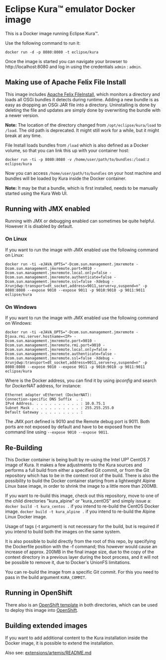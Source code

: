 # Eclipse Kura™ emulator Docker image

This is a Docker image running Eclipse Kura™.

Use the following command to run it:

    docker run -d -p 8080:8080 -t eclipse/kura

Once the image is started you can navigate your browser to http://localhost:8080 and log in using the credentials `admin` : `admin`.

## Making use of Apache Felix File Install

This image includes [Apache Felix FileInstall](https://felix.apache.org/documentation/subprojects/apache-felix-file-install.html "Apache Felix File Install"), which monitors a directory and loads all OSGi bundles it detects during runtime. Adding a new bundle is as easy as dropping an OSGi JAR file into a directory. Uninstalling is done by deleting the file and updates are simply done by overwriting the bundle with a newer version.

**Note:** The location of the directory changed from `/opt/eclipse/kura/load` to `/load`. The old path is
          deprecated. It might still work for a while, but it might break at any time.

File Install loads bundles from `/load` which is also defined as a Docker volume,
so that you can link this up with your container host:

    docker run -ti -p 8080:8080 -v /home/user/path/to/bundles:/load:z eclipse/kura

Now you can access `/home/user/path/to/bundles` on your host machine and bundles will be loaded
by Kura inside the Docker container.

**Note:** It may be that a bundle, which is first installed, needs to be manually started using the Kura Web UI.

## Running with JMX enabled

Running with JMX or debugging enabled can sometimes be quite helpful. However it is disabled by default. 

### On Linux

If you want to run the image with JMX enabled use the following command on Linux:

    docker run -ti -eJAVA_OPTS="-Dcom.sun.management.jmxremote -Dcom.sun.management.jmxremote.port=9010 -Dcom.sun.management.jmxremote.local.only=false -Dcom.sun.management.jmxremote.authenticate=false -Dcom.sun.management.jmxremote.ssl=false -Xdebug -Xrunjdwp:transport=dt_socket,address=9011,server=y,suspend=n" -p 8080:8080 --expose 9010 --expose 9011 -p 9010:9010 -p 9011:9011 eclipse/kura

### On Windows

If you want to run the image with JMX enabled use the following command on Windows: 

    docker run -ti -eJAVA_OPTS="-Dcom.sun.management.jmxremote -Djava.rmi.server.hostname=<IP> -Dcom.sun.management.jmxremote.port=9010 -Dcom.sun.management.jmxremote.rmi.port=9010 -Dcom.sun.management.jmxremote.local.only=false -Dcom.sun.management.jmxremote.authenticate=false -Dcom.sun.management.jmxremote.ssl=false -Xdebug -Xrunjdwp:transport=dt_socket,address=9011,server=y,suspend=n" -p 8080:8080 --expose 9010 --expose 9011 -p 9010:9010 -p 9011:9011 eclipse/kura

Where *<IP>* is the Docker address, you can find it by using *ipconfig* and search for *DockerNAT* address, for instance:

    Ethernet adapter vEthernet (DockerNAT):
    Connection-specific DNS Suffix  . :
    IPv4 Address. . . . . . . . . . . : 10.0.75.1
    Subnet Mask . . . . . . . . . . . : 255.255.255.0
    Default Gateway . . . . . . . . . :

The JMX port defined is 9010 and the Remote debug port is 9011. Both ports are not exposed by default and have to be exposed from the command line using `--expose 9010 --expose 9011`.

## Re-Building

This Docker container is being built by re-using the Intel UP² CentOS 7 image of Kura. It makes a few adjustments to the Kura sources and performs a full build from either a specified Git commit, or from the Git repository which has to be in the context root of the build.
There is also the possibility to build the Docker container starting from a lightweight Alpine Linux base image, in order to shrink the image to a little more than 200MB.

If you want to re-build this image, check out this repository, move to one of the child directories "kura_alpine" or "kura_centOS" and simply issue a:
`docker build -t kura_centos .` if you intend to re-build the CentOS Docker image.
`docker build -t kura_alpine .` if you intend to re-build the Alpine Linux Docker image.

Usage of tags (-t argument) is not necessary for the build, but is required if you intend to build both the images on the same system.

It is also possible to build directly from the root of this repo, by specifying the Dockerfile position with the -f command; this however would cause an increase of approx. 200MB in the final image size, due to the copy of the context directory in a previous layer during the boot process, and it will not be possible to remove it, due to Docker's UnionFS limitations.

You can re-build the image from a specific Git commit. For this you need to pass in the build argument `KURA_COMMIT`.
 
## Running in OpenShift

There also is an [OpenShift template](openshift/README.md) in both directories, which can be used to deploy this image into [OpenShift](https://www.openshift.org/).

## Building extended images

If you want to add additional content to the Kura installation inside the Docker image,
it is possible to extend the installation.

Also see: [extensions/artemis/README.md](extensions/artemis/README.md)
